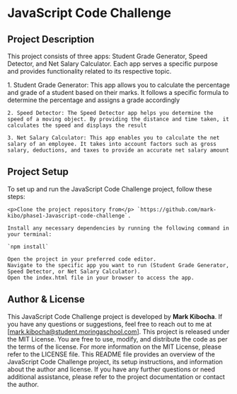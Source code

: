 # JavaScript Code Challenge
## Project Description
<p>
This project consists of three apps: Student Grade Generator, Speed Detector, and Net Salary Calculator. Each app serves a specific purpose and provides functionality related to its respective topic.</p>
    1. Student Grade Generator: This app allows you to calculate the percentage and grade of a student based on their marks. It follows a specific formula to determine the percentage and assigns a grade accordingly

    2. Speed Detector: The Speed Detector app helps you determine the speed of a moving object. By providing the distance and time taken, it calculates the speed and displays the result

    3. Net Salary Calculator: This app enables you to calculate the net salary of an employee. It takes into account factors such as gross salary, deductions, and taxes to provide an accurate net salary amount
## Project Setup
<p>To set up and run the JavaScript Code Challenge project, follow these steps:</p>

    <p>Clone the project repository from</p> `https://github.com/mark-kibo/phase1-Javascript-code-challenge`.

    Install any necessary dependencies by running the following command in your terminal:

    `npm install`

    Open the project in your preferred code editor.
    Navigate to the specific app you want to run (Student Grade Generator, Speed Detector, or Net Salary Calculator).
    Open the index.html file in your browser to access the app.

## Author & License
This JavaScript Code Challenge project is developed by **Mark Kibocha**. If you have any questions or suggestions, feel free to reach out to me at [mark.kibocha@student.moringaschool.com]. This project is released under the MIT License. You are free to use, modify, and distribute the code as per the terms of the license. For more information on the MIT License, please refer to the LICENSE file. This README file provides an overview of the JavaScript Code Challenge project, its setup instructions, and information about the author and license. If you have any further questions or need additional assistance, please refer to the project documentation or contact the author.